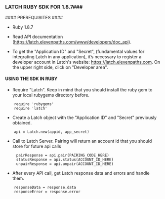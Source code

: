 ### LATCH RUBY SDK FOR 1.8.7###


#### PREREQUISITES ####

* Ruby 1.8.7

* Read API documentation (https://latch.elevenpaths.com/www/developers/doc_api).

* To get the "Application ID" and "Secret", (fundamental values for integrating Latch in any application), it’s necessary to register a developer account in Latch's website: https://latch.elevenpaths.com. On the upper right side, click on "Developer area".


#### USING THE SDK IN RUBY ####

* Require "Latch". Keep in mind that you should install the ruby gem to your local rubygems directory before.
```
	require 'rubygems'
	require 'latch'
```

* Create a Latch object with the "Application ID" and "Secret" previously obtained.
```
	api = Latch.new(appid, app_secret)
```

* Call to Latch Server. Pairing will return an account id that you should store for future api calls
```
     pairResponse = api.pair(PAIRING_CODE_HERE)
     statusResponse = api.status(ACCOUNT_ID_HERE)
     unpairResponse = api.unpair(ACCOUNT_ID_HERE)
```

* After every API call, get Latch response data and errors and handle them.
```
	responseData = response.data
	responseError = response.error
  ```

